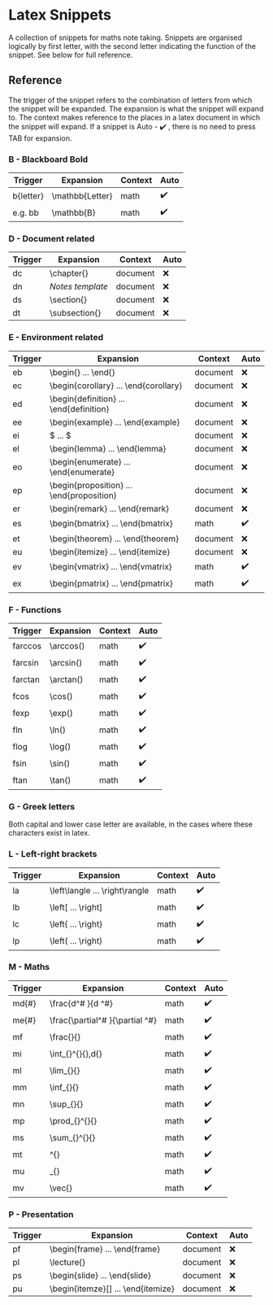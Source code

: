 # Latex Snippets

A collection of snippets for maths note taking. Snippets are organised logically
by first letter, with the second letter indicating the function of the snippet.
See below for full reference.

## Reference
The trigger of the snippet refers to the combination of letters from which the
snippet will be expanded. The expansion is what the snippet will expand to. The
context makes reference to the places in a latex document in which the snippet
will expand. If a snippet is Auto - :heavy_check_mark: , there is no need to press TAB for
expansion.
### B - Blackboard Bold
| Trigger | Expansion | Context | Auto |
| --- | --- | --- | --- |
| b{letter} | \mathbb{Letter} | math | :heavy_check_mark: |
| e.g. bb | \mathbb{B} | math | :heavy_check_mark: |

### D - Document related
| Trigger | Expansion | Context | Auto |
| --- | --- | --- | --- |
| dc | \chapter{} | document | :x: |
| dn | *Notes template* | document | :x: |
| ds | \section{} | document | :x: |
| dt | \subsection{} | document | :x: |

### E - Environment related
| Trigger | Expansion | Context | Auto |
| --- | --- | --- | --- |
| eb | \begin{} ... \end{} | document | :x: |
| ec | \begin{corollary} ... \end{corollary} | document | :x: |
| ed | \begin{definition} ... \end{definition} | document | :x: |
| ee | \begin{example} ... \end{example} | document | :x: |
| ei | \$ ... \$ | document | :x: |
| el | \begin{lemma} ... \end{lemma} | document | :x: |
| eo | \begin{enumerate} ... \end{enumerate} | document | :x: |
| ep | \begin{proposition} ... \end{proposition} | document | :x: |
| er | \begin{remark} ... \end{remark} | document | :x: |
| es | \begin{bmatrix} ... \end{bmatrix} | math | :heavy_check_mark: |
| et | \begin{theorem} ... \end{theorem} | document | :x: |
| eu | \begin{itemize} ... \end{itemize} | document | :x: |
| ev | \begin{vmatrix} ... \end{vmatrix} | math | :heavy_check_mark: |
| ex | \begin{pmatrix} ... \end{pmatrix} | math | :heavy_check_mark: |

### F - Functions
| Trigger | Expansion | Context | Auto |
| --- | --- | --- | --- |
| farccos | \\arccos() | math | :heavy_check_mark: |
| farcsin | \\arcsin() | math | :heavy_check_mark: |
| farctan | \\arctan() | math | :heavy_check_mark: |
| fcos | \\cos() | math | :heavy_check_mark: |
| fexp | \\exp() | math | :heavy_check_mark: |
| fln | \\ln() | math | :heavy_check_mark: |
| flog | \\log() | math | :heavy_check_mark: |
| fsin | \\sin() | math | :heavy_check_mark: |
| ftan | \\tan() | math | :heavy_check_mark: |

### G - Greek letters
Both capital and lower case letter are available, in the cases where these characters exist in latex.

### L - Left-right brackets
| Trigger | Expansion | Context | Auto |
| --- | --- | --- | --- |
| la | \left\langle ... \right\rangle | math | :heavy_check_mark: |
| lb | \left[ ... \right] | math | :heavy_check_mark: |
| lc | \left\{ ... \right\} | math | :heavy_check_mark: |
| lp | \left( ... \right) | math | :heavy_check_mark: |

### M - Maths
| Trigger | Expansion | Context | Auto |
| --- | --- | --- | --- |
| md{#} | \frac{d^# }{d ^#} | math | :heavy_check_mark: |
| me{#} | \frac{\partial^# }{\partial ^#} | math | :heavy_check_mark: |
| mf | \frac{}{} | math | :heavy_check_mark: |
| mi | \int_{}^{}{}\,d{} | math | :heavy_check_mark: |
| ml | \lim_{}{} | math | :heavy_check_mark: |
| mm | \inf_{}{} | math | :heavy_check_mark: |
| mn | \sup_{}{} | math | :heavy_check_mark: |
| mp | \prod_{}^{}{} | math | :heavy_check_mark: |
| ms | \sum_{}^{}{} | math | :heavy_check_mark: |
| mt | ^{} | math | :heavy_check_mark: |
| mu | \_{} | math | :heavy_check_mark: |
| mv | \vec{} | math | :heavy_check_mark: |

### P - Presentation
| Trigger | Expansion | Context | Auto |
| --- | --- | --- | --- |
| pf | \begin{frame} ... \end{frame} | document | :x: |
| pl | \lecture{} | document | :x: |
| ps | \begin{slide} ... \end{slide} | document | :x: |
| pu | \begin{itemze}[] ... \end{itemize} | document | :x: |
